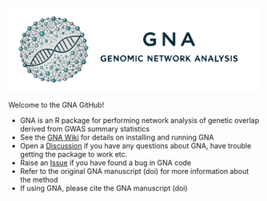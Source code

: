 ![](https://github.com/GenomicNetworkAnalysis/GNA/blob/main/figures/GNAbanner_small.png)

Welcome to the GNA GitHub!
- GNA is an R package for performing network analysis of genetic overlap derived from GWAS summary statistics
- See the [GNA Wiki](https://github.com/GenomicNetworkAnalysis/GNA/wiki) for details on installing and running GNA
- Open a [Discussion](https://github.com/GenomicNetworkAnalysis/GNA/discussions) if you have any questions about GNA, have trouble getting the package to work etc.
- Raise an [Issue](https://github.com/GenomicNetworkAnalysis/GNA/issues) if you have found a bug in GNA code
- Refer to the original GNA manuscript (doi) for more information about the method
- If using GNA, please cite the GNA manuscript (doi)
